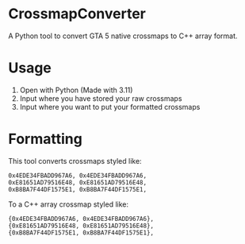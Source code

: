 # CrossmapConverter
A Python tool to convert GTA 5 native crossmaps to C++ array format. 
# Usage
1. Open with Python (Made with 3.11)
2. Input where you have stored your raw crossmaps
3. Input where you want to put your formatted crossmaps
# Formatting
This tool converts crossmaps styled like:

    0x4EDE34FBADD967A6, 0x4EDE34FBADD967A6,
    0xE81651AD79516E48, 0xE81651AD79516E48,
    0xB8BA7F44DF1575E1, 0xB8BA7F44DF1575E1,

To a C++ array crossmap styled like:

    {0x4EDE34FBADD967A6, 0x4EDE34FBADD967A6},
    {0xE81651AD79516E48, 0xE81651AD79516E48},
    {0xB8BA7F44DF1575E1, 0xB8BA7F44DF1575E1},
